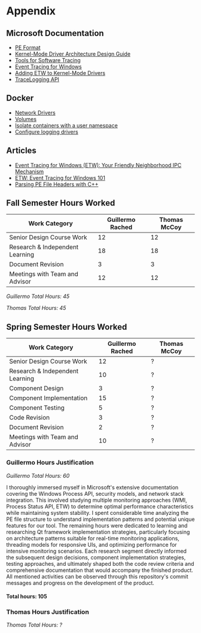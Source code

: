 # Appendix

## Microsoft Documentation
- [PE Format](https://learn.microsoft.com/en-us/windows/win32/debug/pe-format)
- [Kernel-Mode Driver Architecture Design Guide](https://learn.microsoft.com/en-us/windows-hardware/drivers/kernel/)
- [Tools for Software Tracing](https://learn.microsoft.com/en-us/windows-hardware/drivers/devtest/tools-for-software-tracing)
- [Event Tracing for Windows](https://learn.microsoft.com/en-us/windows-hardware/drivers/devtest/event-tracing-for-windows--etw-)
- [Adding ETW to Kernel-Mode Drivers](https://learn.microsoft.com/en-us/windows-hardware/drivers/devtest/adding-event-tracing-to-kernel-mode-drivers)
- [TraceLogging API](https://learn.microsoft.com/en-us/windows-hardware/drivers/devtest/tracelogging-api)

## Docker
- [Network Drivers](https://docs.docker.com/engine/network/drivers/)
- [Volumes](https://docs.docker.com/engine/storage/volumes/)
- [Isolate containers with a user namespace](https://docs.docker.com/engine/security/userns-remap/)
- [Configure logging drivers](https://docs.docker.com/engine/logging/configure/)

## Articles
- [Event Tracing for Windows (ETW): Your Friendly Neighborhood IPC Mechanism](https://www.preludesecurity.com/blog/event-tracing-for-windows-etw-your-friendly-neighborhood-ipc-mechanism)
- [ETW: Event Tracing for Windows 101](https://www.ired.team/miscellaneous-reversing-forensics/windows-kernel-internals/etw-event-tracing-for-windows-101)
- [Parsing PE File Headers with C++](https://www.ired.team/miscellaneous-reversing-forensics/windows-kernel-internals/pe-file-header-parser-in-c++)

## Fall Semester Hours Worked
| Work Category | Guillermo Rached | Thomas McCoy
|-|-|-|
| Senior Design Course Work | 12 | 12 |
| Research & Independent Learning | 18 | 18 |
| Document Revision | 3 | 3 |
| Meetings with Team and Advisor | 12 | 12 |

*Guillermo Total Hours: 45*

*Thomas Total Hours: 45*

## Spring Semester Hours Worked

| Work Category | Guillermo Rached | Thomas McCoy
|-|-|-|
| Senior Design Course Work | 12 | ? |
| Research & Independent Learning | 10 | ? |
| Component Design | 3 | ? |
| Component Implementation | 15 | ? |
| Component Testing | 5 | ? |
| Code Revision | 3 | ? |
| Document Revision | 2 | ? |
| Meetings with Team and Advisor | 10 | ? |

### Guillermo Hours Justification
*Guillermo Total Hours: 60*

I thoroughly immersed myself in Microsoft's extensive documentation covering the Windows Process API, security models, and network stack integration. This involved studying multiple monitoring approaches (WMI, Process Status API, ETW) to determine optimal performance characteristics while maintaining system stability. I spent considerable time analyzing the PE file structure to understand implementation patterns and potential unique features for our tool. The remaining hours were dedicated to learning and researching Qt framework implementation strategies, particularly focusing on architecture patterns suitable for real-time monitoring applications, threading models for responsive UIs, and optimizing performance for intensive monitoring scenarios. Each research segment directly informed the subsequent design decisions, component implementation strategies, testing approaches, and ultimately shaped both the code review criteria and comprehensive documentation that would accompany the finished product. All mentioned activities can be observed through this repository's commit messages and progress on the development of the product.

#### Total hours: 105

### Thomas Hours Justification
*Thomas Total Hours: ?*
